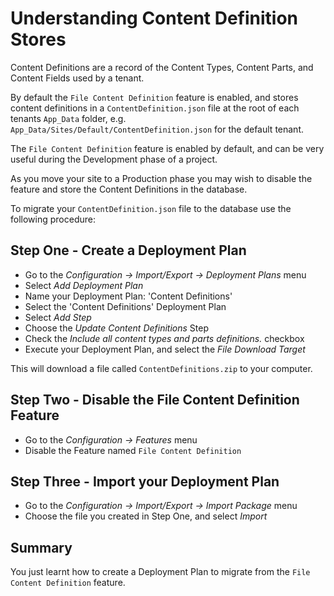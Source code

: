 # Understanding Content Definition Stores

Content Definitions are a record of the Content Types, Content Parts, and Content Fields used by a tenant.

By default the `File Content Definition` feature is enabled, and stores content definitions in a `ContentDefinition.json` file 
at the root of each tenants `App_Data` folder, e.g. `App_Data/Sites/Default/ContentDefinition.json` for the default tenant.

The `File Content Definition` feature is enabled by default, and can be very useful during the Development phase of a project.

As you move your site to a Production phase you may wish to disable the feature and store the Content Definitions in the database.

To migrate your `ContentDefinition.json` file to the database use the following procedure:

## Step One - Create a Deployment Plan

- Go to the _Configuration -> Import/Export -> Deployment Plans_ menu
- Select _Add Deployment Plan_
- Name your Deployment Plan: 'Content Definitions'
- Select the 'Content Definitions' Deployment Plan
- Select _Add Step_
- Choose the _Update Content Definitions_ Step
- Check the _Include all content types and parts definitions._ checkbox
- Execute your Deployment Plan, and select the _File Download Target_

This will download a file called `ContentDefinitions.zip` to your computer.

## Step Two - Disable the File Content Definition Feature

- Go to the _Configuration -> Features_ menu
- Disable the Feature named `File Content Definition`

## Step Three - Import your Deployment Plan

- Go to the _Configuration -> Import/Export -> Import Package_ menu
- Choose the file you created in Step One, and select _Import_

## Summary

You just learnt how to create a Deployment Plan to migrate from the `File Content Definition` feature.

